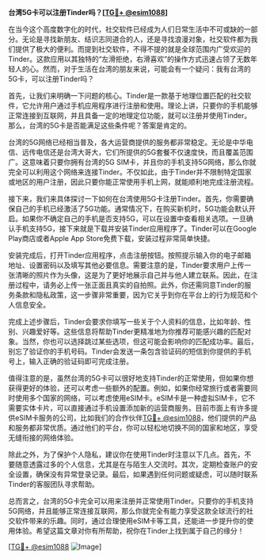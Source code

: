 **台湾5G卡可以注册Tinder吗？[[TG💪+ @esim1088](https://t.me/s/esim1088)]**

在当今这个高度数字化的时代，社交软件已经成为人们日常生活中不可或缺的一部分。无论是寻找新朋友、结识志同道合的人，还是寻找浪漫对象，社交软件都为我们提供了极大的便利。而提到社交软件，不得不提的就是全球范围内广受欢迎的Tinder。这款应用以其独特的“左滑拒绝，右滑喜欢”的操作方式迅速占领了无数年轻人的心。然而，对于生活在台湾的朋友来说，可能会有一个疑问：我有台湾的5G卡，可以注册Tinder吗？

首先，让我们来明确一下问题的核心。Tinder是一款基于地理位置匹配的社交软件，它允许用户通过手机应用程序进行注册和使用。理论上讲，只要你的手机能够正常连接到互联网，并且具备一定的地理定位功能，就可以注册并使用Tinder。那么，台湾的5G卡是否能满足这些条件呢？答案是肯定的。

台湾的5G网络已经相当普及，各大运营商提供的服务都非常稳定。无论是中华电信、远传电信还是台湾大哥大，它们所提供的5G套餐不仅速度快，而且覆盖范围广。这意味着只要你拥有台湾的5G SIM卡，并且你的手机支持5G网络，那么你就完全可以利用这个网络来连接Tinder。不仅如此，由于Tinder并不限制特定国家或地区的用户注册，因此只要你能正常使用手机上网，就能顺利地完成注册流程。

接下来，我们来具体探讨一下如何在台湾使用5G卡注册Tinder。首先，你需要确保自己的手机已经激活了5G功能。通常情况下，在购买新机时，5G功能会默认开启。如果你不确定自己的手机是否支持5G，可以在设置中查看相关选项。一旦确认手机支持5G，接下来就是下载并安装Tinder应用程序了。Tinder可以在Google Play商店或者Apple App Store免费下载，安装过程非常简单快捷。

安装完成后，打开Tinder应用程序，点击注册按钮。按照提示输入你的电子邮箱地址、设置密码以及填写其他必要信息。需要注意的是，Tinder要求用户上传一张清晰的照片作为头像，这是为了更好地展示自己并与他人建立联系。因此，在注册过程中，请务必上传一张正面且真实的自拍照。此外，你还需同意Tinder的服务条款和隐私政策，这一步骤非常重要，因为它关乎到你在平台上的行为规范和个人信息安全。

完成上述步骤后，Tinder会要求你填写一些关于个人资料的信息，比如年龄、性别、兴趣爱好等。这些信息将帮助Tinder更精准地为你推荐可能感兴趣的匹配对象。当然，你也可以选择跳过某些选项，但这可能会影响你的匹配成功率。最后，别忘了验证你的手机号码。Tinder会发送一条包含验证码的短信到你提供的手机号上，输入正确的验证码即可完成注册。

值得注意的是，虽然台湾的5G卡可以很好地支持Tinder的正常使用，但如果你想获得更好的体验，还可以考虑一些额外的配置。例如，如果你经常旅行或者需要同时使用多个国家的网络，可以考虑使用eSIM卡。eSIM卡是一种虚拟SIM卡，它不需要实体卡片，可以直接通过手机设置添加新的运营商服务。目前市面上有许多提供eSIM卡服务的公司，比如我们的合作伙伴[TG💪+ @esim1088](https://t.me/s/esim1088)，他们提供的产品和服务都非常优质。通过他们的平台，你可以轻松地切换不同的国家和地区，享受无缝衔接的网络体验。

除此之外，为了保护个人隐私，建议你在使用Tinder时注意以下几点。首先，不要随意透露过多的个人信息，尤其是在与陌生人交流时。其次，定期检查账户的安全设置，确保没有异常登录记录。最后，如果遇到任何问题或疑虑，可以随时联系Tinder的客服团队寻求帮助。

总而言之，台湾的5G卡完全可以用来注册并正常使用Tinder。只要你的手机支持5G网络，并且能够正常连接互联网，那么你就完全有能力享受这款全球流行的社交软件带来的乐趣。同时，通过合理使用eSIM卡等工具，还能进一步提升你的使用体验。希望这篇文章对你有所帮助，祝你在Tinder上找到属于自己的缘分！

[[TG💪+ @esim1088](https://t.me/s/esim1088) ![Image](https://i.postimg.cc/4NQfJmqS/Snipaste-2025-05-13-00-14-12.png)]